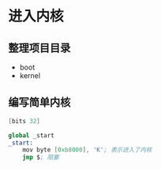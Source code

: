 # 进入内核

## 整理项目目录

- boot
- kernel

## 编写简单内核

```s
[bits 32]

global _start
_start:
    mov byte [0xb8000], 'K'; 表示进入了内核
    jmp $; 阻塞
```
